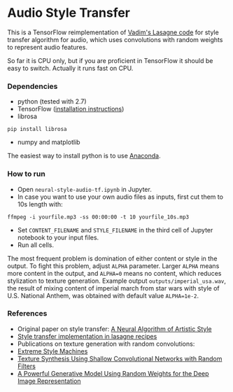 # Audio Style Transfer

This is a TensorFlow reimplementation of [Vadim's Lasagne code](https://github.com/vadim-v-lebedev/audio_style_tranfer) for style transfer algorithm for audio, which uses convolutions with random weights to represent audio features.

So far it is CPU only, but if you are proficient in TensorFlow it should be easy to switch. Actually it runs fast on CPU. 
### Dependencies
- python (tested with 2.7)
- TensorFlow ([installation instructions](https://www.tensorflow.org/get_started/os_setup))
- librosa
```
pip install librosa
```
- numpy and matplotlib

The easiest way to install python is to use [Anaconda](https://www.continuum.io/downloads).

### How to run
- Open `neural-style-audio-tf.ipynb` in Jupyter.
- In case you want to use your own audio files as inputs, first cut them to 10s length with:
```
ffmpeg -i yourfile.mp3 -ss 00:00:00 -t 10 yourfile_10s.mp3
```
- Set `CONTENT_FILENAME` and `STYLE_FILENAME` in the third cell of Jupyter notebook to your input files.
- Run all cells.

The most frequent problem is domination of either content or style in the output. To fight this problem, adjust `ALPHA` parameter. Larger `ALPHA` means more content in the output, and `ALPHA=0` means no content, which reduces stylization to texture generation. Example output `outputs/imperial_usa.wav`, the result of mixing content of imperial march from star wars with style of U.S. National Anthem, was obtained with default value `ALPHA=1e-2`.

### References
- Original paper on style transfer:
[A Neural Algorithm of Artistic Style](https://arxiv.org/abs/1508.06576)
- [Style transfer implementation in lasagne recipes](https://github.com/Lasagne/Recipes/blob/master/examples/styletransfer/Art%20Style%20Transfer.ipynb)
- Publications on texture generation with random convolutions:
 - [Extreme Style Machines](https://nucl.ai/blog/extreme-style-machines/)
 - [Texture Synthesis Using Shallow Convolutional Networks with Random Filters](https://arxiv.org/abs/1606.00021)
 - [A Powerful Generative Model Using Random Weights for the Deep Image Representation](https://arxiv.org/pdf/1606.04801)
